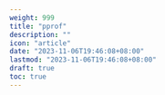 ```yaml
---
weight: 999
title: "pprof"
description: ""
icon: "article"
date: "2023-11-06T19:46:08+08:00"
lastmod: "2023-11-06T19:46:08+08:00"
draft: true
toc: true
---
```



